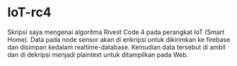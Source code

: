 # IoT-rc4
Skripsi saya mengenai algoritma Rivest Code 4 pada perangkat IoT (Smart Home). Data pada node sensor akan di enkripsi untuk dikirimkan ke firebase dan disimpan kedalam realtime-database. Kemudian data tersebut di ambil dan di dekripsi menjadi plaintext untuk ditampilkan pada Web.
